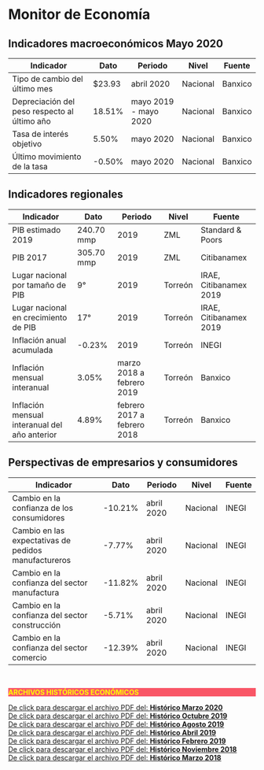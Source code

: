 # Monitor de Economía

## Indicadores macroeconómicos Mayo 2020
Indicador                                           |Dato       |Periodo                |Nivel          |Fuente         |
----------------------------------------------------|-----------|-----------------------|---------------|---------------|
Tipo de cambio del último mes                       |  $23.93   |abril 2020             |Nacional       |Banxico        |
Depreciación del peso respecto al último año        |  18.51%   |mayo 2019 - mayo 2020  |Nacional       |Banxico        |
Tasa de interés objetivo                            |  5.50%    |mayo 2020              |Nacional       |Banxico        |
Último movimiento de la tasa                        |  -0.50%   |mayo 2020              |Nacional       |Banxico        |

## Indicadores regionales
Indicador                                       |Dato       |Periodo                     |Nivel           |Fuente                 |
------------------------------------------------|-----------|----------------------------|----------------|-----------------------|
PIB estimado  2019                              |240.70 mmp |2019                        |ZML             |Standard & Poors       |
PIB 2017                                        |305.70 mmp |2019                        |ZML             |Citibanamex            |
Lugar nacional por tamaño de PIB                |9°         |2019                        |Torreón         |IRAE, Citibanamex 2019 |
Lugar nacional en crecimiento de PIB            |17°        |2019                        |Torreón         |IRAE, Citibanamex 2019 |
Inflación anual acumulada                       |-0.23%     |2019                        |Torreón         |INEGI                  |
Inflación mensual interanual                    |3.05%      |marzo 2018 a febrero 2019   |Torreón         |Banxico                |
Inflación mensual interanual del año anterior   |4.89%      |febrero 2017 a febrero 2018 |Torreón         |Banxico                |

## Perspectivas de empresarios y consumidores
Indicador                                               |Dato       |Periodo        |Nivel      |Fuente     |
--------------------------------------------------------|-----------|---------------|-----------|-----------|
Cambio en la confianza de los consumidores              |-10.21%    |abril 2020     |Nacional   |INEGI      |
Cambio en las expectativas de pedidos manufactureros    |-7.77%     |abril 2020     |Nacional   |INEGI      |
Cambio en la confianza del sector manufactura           |-11.82%    |abril 2020     |Nacional   |INEGI      |
Cambio en la confianza del sector construcción          |-5.71%     |abril 2020     |Nacional   |INEGI      |
Cambio en la confianza del sector comercio              |-12.39%    |abril 2020     |Nacional   |INEGI      |

</br>


<p style="background-color:#f95666;color:yellow;"><strong>ARCHIVOS HISTÓRICOS ECONÓMICOS</strong></p>


[De click para descargar el archivo PDF del:   <strong>Histórico Marzo     2020</strong>](http://www.trcimplan.gob.mx/monitores/economia/economia-marzo-2020.pdf)
</br>
[De click para descargar el archivo PDF del:   <strong>Histórico Octubre   2019</strong>](http://www.trcimplan.gob.mx/monitores/economia/economia-octubre-2019.pdf)
</br>
[De click para descargar el archivo PDF del:   <strong>Histórico Agosto    2019</strong>](http://www.trcimplan.gob.mx/monitores/economia/economia-agosto-2019.pdf)
</br>
[De click para descargar el archivo PDF del:   <strong>Histórico Abril     2019</strong>](http://www.trcimplan.gob.mx/monitores/economia/economia-abril-2019.pdf)
</br>
[De click para descargar el archivo PDF del:   <strong>Histórico Febrero   2019</strong>](http://www.trcimplan.gob.mx/monitores/economia/economia-febrero-2019.pdf)
</br>
[De click para descargar el archivo PDF del:   <strong>Histórico Noviembre 2018</strong>](http://www.trcimplan.gob.mx/monitores/economia/economia-nov-2018.pdf)
</br>
[De click para descargar el archivo PDF del:   <strong>Histórico Marzo     2018</strong>](http://www.trcimplan.gob.mx/monitores/economia/economia-marzo-2018.pdf)
</br>

